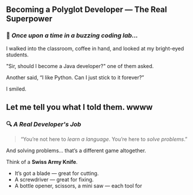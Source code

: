 ## **Becoming a Polyglot Developer — The Real Superpower**


### 🌱 *Once upon a time in a buzzing coding lab...*

I walked into the classroom, coffee in hand, and looked at my bright-eyed students.

"Sir, should I become a Java developer?" one of them asked.

Another said, “I like Python. Can I just stick to it forever?”

I smiled.

Let me tell you what I told them.
wwww
---

### 🔍 *A Real Developer's Job*

> “You’re not here to *learn a language*.
> You’re here to *solve problems*.”

And solving problems… that’s a different game altogether.

Think of a **Swiss Army Knife**.

* It’s got a blade — great for cutting.
* A screwdriver — great for fixing.
* A bottle opener, scissors, a mini saw — each tool for
